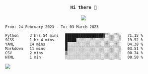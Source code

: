 <h4 align="center"><samp> Hi there 👋  </samp></h4>

<p align="center">
  
  <a href="https://github.com/bznick98">
    <img align="center" src="https://github-readme-stats.vercel.app/api?username=bznick98&&count_private=true&hide=issues,prs,contribs&show_icons=true&theme=gruvbox" />
  </a>
  
  <!--START_SECTION:waka-->

```text
From: 24 February 2023 - To: 03 March 2023

Python     3 hrs 54 mins   █████████████████▓░░░░░░░   71.15 %
SCSS       1 hr 4 mins     █████░░░░░░░░░░░░░░░░░░░░   19.52 %
YAML       14 mins         █░░░░░░░░░░░░░░░░░░░░░░░░   04.38 %
Markdown   11 mins         █░░░░░░░░░░░░░░░░░░░░░░░░   03.51 %
CSV        2 mins          ▒░░░░░░░░░░░░░░░░░░░░░░░░   00.74 %
HTML       1 min           ░░░░░░░░░░░░░░░░░░░░░░░░░   00.50 %
```

<!--END_SECTION:waka-->
  
 
</p>

![](https://visitor-badge.glitch.me/badge?page_id=bznick98.bznick98)

